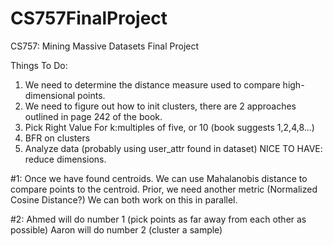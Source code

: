# CS757FinalProject
CS757: Mining Massive Datasets Final Project


Things To Do:


1. We need to determine the distance measure used to compare high-dimensional points.
2. We need to figure out how to init clusters, there are 2 approaches outlined in page 242 of the book.
3. Pick Right Value For k:multiples of five, or 10 (book suggests 1,2,4,8...)  
3. BFR on clusters 
4. Analyze data (probably using user_attr found in dataset) 
NICE TO HAVE: reduce dimensions. 



#1: 
Once we have found centroids. We can use Mahalanobis distance to compare points to the centroid.
Prior, we need another metric (Normalized Cosine Distance?) 
We can both work on this in parallel. 


#2: 
Ahmed will do number 1 (pick points as far away from each other as possible)
Aaron will do number 2 (cluster a sample) 



